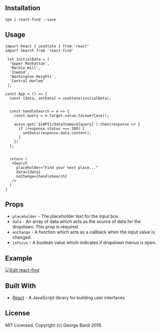 
## Installation

```
npm i react-find --save
```

## Usage

```
import React { useState } from 'react'
import Search from 'react-find'

 let initialData = [
  'Upper Manhattan',
  'Marble Hill',
  'Inwood',
  'Washington Heights',
  'Central Harlem'
 ];

const App = () => {
  const [data, setData] = useState(initialData);


  const handleSearch = e => {
    const query = e.target.value.toLowerCase();

    axios.get(`${API}/data?name=${query}`).then(response => {
      if (response.status === 200) {
        setData(response.data.content);
      }
    })
  };
  
  
  return (
   <Search
     placeholder="Find your next place..."
     data={data}
     onChange={handleSearch}
   />
  )
}
```

## Props

- `placeholder` - The placeholder text for the input box.
- `data` - An array of data which acts as the source of data for the dropdown. This prop is required.
- `onChange` - A function which acts as a callback when the input value is changed.
- `isFocus` - A boolean value which indicates if dropdown menus is open.

## Example

[![Edit react-find](https://codesandbox.io/static/img/play-codesandbox.svg)](https://codesandbox.io/s/react-edit-bwhnw?fontsize=14)

## Built With

- [React](https://reactjs.org/) - A JavaScript library for building user interfaces

## License

MIT Licensed. Copyright (c) George Bardi 2019.
